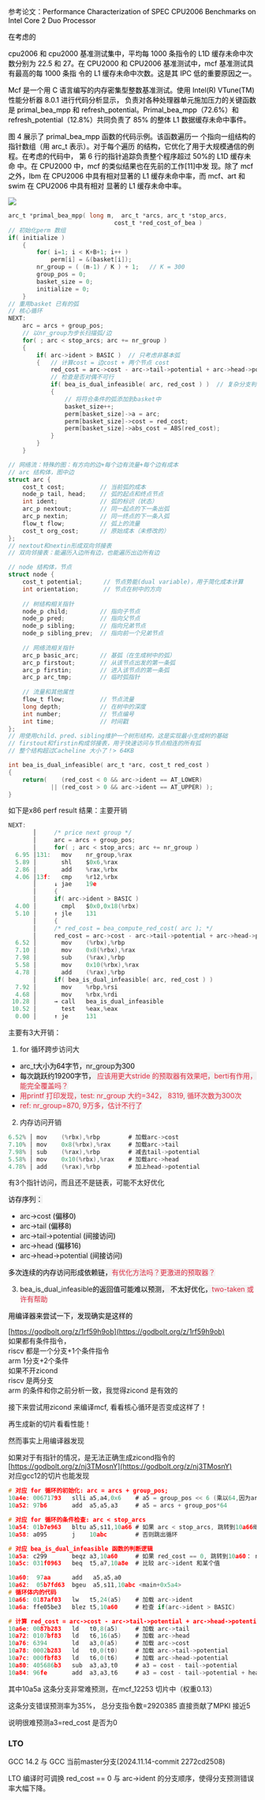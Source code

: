 参考论文：<font style="color:rgb(0,0,0);">Performance Characterization of SPEC CPU2006 Benchmarks on Intel Core 2 Duo Processor</font>

<font style="color:rgb(0,0,0);">在考虑的 </font>

<font style="color:rgb(0,0,0);">cpu2006 和 cpu2000 基准测试集中，平均每 1000 条指令的 L1D 缓存未命中次数分别为 22.5 和 27。在 CPU2000 和 CPU2006 基准测试中，mcf 基准测试具有最高的每 1000 条指 令的 L1 缓存未命中次数。这是其 IPC 低的重要原因之一。 </font>

<font style="color:rgb(0,0,0);">Mcf 是一个用 C 语言编写的内存密集型整数基准测试。使用 Intel(R) VTune(TM) 性能分析器 8.0.1 进行代码分析显示， 负责对各种处理器单元施加压力的关键函数是 primal_bea_mpp 和 refresh_potential。Primal_bea_mpp（72.6%）和 refresh_potential（12.8%）共同负责了 85% 的整体 L1 数据缓存未命中事件。</font>

<font style="color:rgb(0,0,0);">图 4 展示了 primal_bea_mpp 函数的代码示例。该函数遍历一 个指向一组结构的指针数组（用 arc_t 表示）。对于每个遍历 的结构，它优化了用于大规模通信的例程。在考虑的代码中， 第 6 行的指针追踪负责整个程序超过 50%的 L1D 缓存未命 中。在 CPU2000 中，mcf 的类似结果也在先前的工作[11]中发 现。除了 mcf 之外，lbm 在 CPU2006 中具有相对显著的 L1 缓存未命中率，而 mcf、art 和 swim 在 CPU2006 中具有相对 显著的 L1 缓存未命中率。</font>

![](images/1730361602450-f5a7741a-fa6a-436e-acd7-b9baf4473050.png)



```c
arc_t *primal_bea_mpp( long m,  arc_t *arcs, arc_t *stop_arcs, 
                              cost_t *red_cost_of_bea )
// 初始化perm 数组
if( initialize )
    {
        for( i=1; i < K+B+1; i++ )
            perm[i] = &(basket[i]);
        nr_group = ( (m-1) / K ) + 1; 	// K = 300
        group_pos = 0;
        basket_size = 0;
        initialize = 0;
    }
// 重用basket 已有的弧
// 核心循环
NEXT:
    arc = arcs + group_pos;
    // 以nr_group为步长扫描弧/边
    for( ; arc < stop_arcs; arc += nr_group )
    {
        if( arc->ident > BASIC )  // 只考虑非基本弧
        {   // 计算cost = 边cost + 两个节点 cost
            red_cost = arc->cost - arc->tail->potential + arc->head->potential;
            // 检查是否对偶不可行
            if( bea_is_dual_infeasible( arc, red_cost ) )  // 复杂分支判断
            {
                // 将符合条件的弧添加到basket中
                basket_size++;
                perm[basket_size]->a = arc;
                perm[basket_size]->cost = red_cost;
                perm[basket_size]->abs_cost = ABS(red_cost);
            }
        }
    }

// 网络流：特殊的图：有方向的边+每个边有流量+每个边有成本
// arc 结构体，图中边
struct arc {
    cost_t cost;          // 当前弧的成本
    node_p tail, head;    // 弧的起点和终点节点
    int ident;            // 弧的标识（状态）
    arc_p nextout;        // 同一起点的下一条出弧
    arc_p nextin;         // 同一终点的下一条入弧
    flow_t flow;          // 弧上的流量
    cost_t org_cost;      // 原始成本（未修改的）
};
// nextout和nextin形成双向邻接表
// 双向邻接表：能遍历入边所有边，也能遍历出边所有边

// node 结构体，节点
struct node {
    cost_t potential;      // 节点势能(dual variable)，用于简化成本计算
    int orientation;       // 节点在树中的方向
    
    // 树结构相关指针
    node_p child;         // 指向子节点
    node_p pred;          // 指向父节点
    node_p sibling;       // 指向兄弟节点
    node_p sibling_prev;  // 指向前一个兄弟节点
    
    // 网络流相关指针
    arc_p basic_arc;      // 基弧（在生成树中的弧）
    arc_p firstout;       // 从该节点出发的第一条弧
    arc_p firstin;        // 进入该节点的第一条弧
    arc_p arc_tmp;        // 临时弧指针
    
    // 流量和其他属性
    flow_t flow;          // 节点流量
    long depth;           // 在树中的深度
    int number;           // 节点编号
    int time;             // 时间戳
};
// 用使用child、pred、sibling维护一个树形结构，这是实现最小生成树的基础
// firstout和firstin构成邻接表，用于快速访问与节点相连的所有弧
// 整个结构超过Cacheline 大小了！> 64KB

int bea_is_dual_infeasible( arc_t *arc, cost_t red_cost )
{
    return(    (red_cost < 0 && arc->ident == AT_LOWER)
            || (red_cost > 0 && arc->ident == AT_UPPER) );
}
```

如下是x86 perf result 结果：主要开销

```c
NEXT:                                                                                                                                              ▒
       │     /* price next group */                                                                                                                             ▒
       │     arc = arcs + group_pos;                                                                                                                            ▒
       │     for( ; arc < stop_arcs; arc += nr_group )                                                                                                          ▒
  6.95 │131:   mov    nr_group,%rax                                                                                                                             ▒
  5.89 │       shl    $0x6,%rax                                                                                                                                 ▒
  2.86 │       add    %rax,%rbx                                                                                                                                 ▒
  4.06 │13f:   cmp    %r12,%rbx                                                                                                                                 ▒
       │     ↓ jae    19e                                                                                                                                       ▒
       │     {                                                                                                                                                  ▒
       │     if( arc->ident > BASIC )                                                                                                                           ▒
  4.00 │       cmpl   $0x0,0x18(%rbx)                                                                                                                           ▒
  5.10 │     ↑ jle    131                                                                                                                                       ▒
       │     {                                                                                                                                                  ▒
       │     /* red_cost = bea_compute_red_cost( arc ); */                                                                                                      ▒
       │     red_cost = arc->cost - arc->tail->potential + arc->head->potential;                                                                                ▒
  6.52 │       mov    (%rbx),%rbp                                                                                                                               ▒
  7.10 │       mov    0x8(%rbx),%rax                                                                                                                            ◆
  7.98 │       sub    (%rax),%rbp                                                                                                                               ▒
  5.58 │       mov    0x10(%rbx),%rax                                                                                                                           ▒
  4.78 │       add    (%rax),%rbp                                                                                                                               ▒
       │     if( bea_is_dual_infeasible( arc, red_cost ) )                                                                                                      ▒
  7.92 │       mov    %rbp,%rsi                                                                                                                                 ▒
  4.68 │       mov    %rbx,%rdi                                                                                                                                 ▒
 10.28 │     → call   bea_is_dual_infeasible                                                                                                                    ▒
 10.52 │       test   %eax,%eax                                                                                                                                 ▒
  0.00 │     ↑ je     131               
```

主要有3大开销：

1. for 循环跨步访问大
+ <font style="background-color:rgb(243, 243, 243);">arc_t</font><font style="color:rgb(0, 0, 0);background-color:rgb(243, 243, 243);">大小为64字节，</font><font style="background-color:rgb(243, 243, 243);">nr_group</font><font style="color:rgb(0, 0, 0);background-color:rgb(243, 243, 243);">为300</font>
+ <font style="color:rgb(0, 0, 0);background-color:rgb(243, 243, 243);">每次跳跃约19200字节， </font><font style="color:#DF2A3F;background-color:rgb(243, 243, 243);">应该用更大stride 的预取器有效果吧，berti有作用，能完全覆盖吗？</font>
+ <font style="color:#DF2A3F;background-color:rgb(243, 243, 243);">用printf 打印发现，test: nr_group 大约=342， 8319, 循环次数为300次</font>
+ <font style="color:#DF2A3F;background-color:rgb(243, 243, 243);">ref: nr_group=870, 9万多，估计不行了</font>
2. 内存访问开销

```c
6.52% │ mov    (%rbx),%rbp        # 加载arc->cost
7.10% │ mov    0x8(%rbx),%rax     # 加载arc->tail
7.98% │ sub    (%rax),%rbp        # 减去tail->potential
5.58% │ mov    0x10(%rbx),%rax    # 加载arc->head
4.78% │ add    (%rax),%rbp        # 加上head->potential
```

有3个指针访问，而且还不是链表，可能不太好优化

<font style="color:rgb(0, 0, 0);background-color:rgb(243, 243, 243);">访存序列：</font>

+ <font style="background-color:rgb(243, 243, 243);">arc->cost</font><font style="color:rgb(0, 0, 0);background-color:rgb(243, 243, 243);"> </font><font style="color:rgb(0, 0, 0);background-color:rgb(243, 243, 243);">(偏移0</font><font style="color:rgb(0, 0, 0);background-color:rgb(243, 243, 243);">)</font>
+ <font style="background-color:rgb(243, 243, 243);">arc->tail</font><font style="color:rgb(0, 0, 0);background-color:rgb(243, 243, 243);"> </font><font style="color:rgb(0, 0, 0);background-color:rgb(243, 243, 243);">(偏移</font><font style="color:rgb(0, 0, 0);background-color:rgb(243, 243, 243);">8)</font>
+ <font style="background-color:rgb(243, 243, 243);">arc->tail->potential</font><font style="color:rgb(0, 0, 0);background-color:rgb(243, 243, 243);"> </font><font style="color:rgb(0, 0, 0);background-color:rgb(243, 243, 243);">(间</font><font style="color:rgb(0, 0, 0);background-color:rgb(243, 243, 243);">接访问)</font>
+ <font style="background-color:rgb(243, 243, 243);">arc-></font><font style="background-color:rgb(243, 243, 243);">head</font><font style="color:rgb(0, 0, 0);background-color:rgb(243, 243, 243);"> </font><font style="color:rgb(0, 0, 0);background-color:rgb(243, 243, 243);">(偏移16)</font>
+ <font style="background-color:rgb(243, 243, 243);">arc->head->potential</font><font style="color:rgb(0, 0, 0);background-color:rgb(243, 243, 243);"> (间接访问)</font>

<font style="color:rgb(0, 0, 0);background-color:rgb(243, 243, 243);">多次连续的内存访问形成依赖链，</font><font style="color:#DF2A3F;background-color:rgb(243, 243, 243);">有优化方法吗？更激进的预取器？</font>

3. bea_is_dual_infeasible<font style="color:rgb(0, 0, 0);background-color:rgb(243, 243, 243);">的返回值可能难以预测， 不太好优化，</font><font style="color:#DF2A3F;background-color:rgb(243, 243, 243);">two-taken 或许有帮助</font><font style="color:rgb(0, 0, 0);background-color:rgb(243, 243, 243);">  
</font>

<font style="color:rgb(0, 0, 0);background-color:rgb(243, 243, 243);"></font>

<font style="color:rgb(0, 0, 0);background-color:rgb(243, 243, 243);">用编译器来尝试一下，发现确实是这样的</font>

[https://godbolt.org/z/1rf59h9ob](https://godbolt.org/z/1rf59h9ob)  
如果都有条件指令，  
riscv 都是一个分支+1个条件指令  
arm 1分支+2个条件  
如果不开zicond  
riscv 是两分支  
arm 的条件和你之前分析一致，我觉得zicond 是有效的  

接下来尝试用zicond 来编译mcf, 看看核心循环是否变成这样了！

再生成新的切片看看性能！



然而事实上用编译器发现

如果对于有指针的情况，是无法正确生成zicond指令的  
[https://godbolt.org/z/nj3TMosnY](https://godbolt.org/z/nj3TMosnY)  
对应gcc12的切片也能发现

```c
# 对应 for 循环的初始化: arc = arcs + group_pos;
10a4e: 00671793   slli a5,a4,0x6    # a5 = group_pos << 6 (乘以64,因为arc_t结构体大小)
10a52: 97b6       add  a5,a5,a3     # a5 = arcs + group_pos*64

# 对应 for 循环的条件检查: arc < stop_arcs
10a54: 01b7e963   bltu a5,s11,10a66 # 如果 arc < stop_arcs, 跳转到10a66继续循环体
10a58: a095       j    10abc        # 否则跳出循环

# 对应 bea_is_dual_infeasible 函数的判断逻辑
10a5a: c299       beqz a3,10a60     # 如果 red_cost == 0, 跳转到10a60： next iteration
10a5c: 031f0963   beq  t5,a7,10a8e  # 比较 arc->ident 和某个值

10a60:	97aa      add	a5,a5,a0
10a62:	05b7fd63  bgeu	a5,s11,10abc <main+0x5a4>
# 循环体内的代码
10a66: 0187af03   lw   t5,24(a5)    # 加载 arc->ident
10a6a: ffe05be3   blez t5,10a60     # 检查 if(arc->ident > BASIC)

# 计算 red_cost = arc->cost - arc->tail->potential + arc->head->potential
10a6e: 0087b283   ld   t0,8(a5)     # 加载 arc->tail
10a72: 0107bf83   ld   t6,16(a5)    # 加载 arc->head
10a76: 6394       ld   a3,0(a5)     # 加载 arc->cost
10a78: 0002b283   ld   t0,0(t0)     # 加载 arc->tail->potential
10a7c: 000fbf83   ld   t6,0(t6)     # 加载 arc->head->potential
10a80: 405686b3   sub  a3,a3,t0     # a3 = cost - tail->potential
10a84: 96fe       add  a3,a3,t6     # a3 = cost - tail->potential + head->potential
```

其中10a5a 这条分支非常难预测，在mcf_12253 切片中（权重0.13）

这条分支错误预测率为35%， 总分支指令数=2920385 直接贡献了MPKI 接近5

说明很难预测a3=red_cost 是否为0



### LTO
GCC 14.2 与 GCC 当前master分支(2024.11.14-commit 2272cd2508)

LTO 编译时可调换 red_cost == 0 与 arc->ident 的分支顺序，使得分支预测错误率大幅下降。

